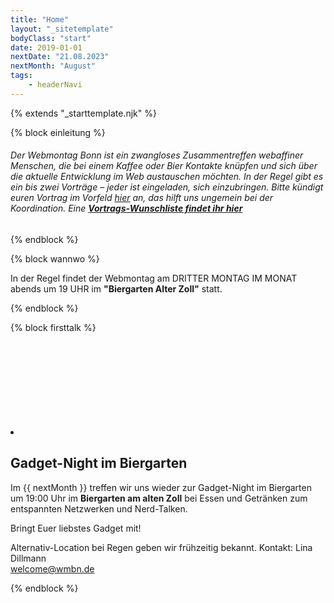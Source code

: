 ```yaml
---
title: "Home"
layout: "_sitetemplate"
bodyClass: "start"
date: 2019-01-01
nextDate: "21.08.2023"
nextMonth: "August"
tags:
    - headerNavi
---
```


{% extends "_starttemplate.njk" %}


{% block einleitung %} 

 ###### Der Webmontag Bonn ist ein zwangloses Zusammentreffen webaffiner Menschen, die bei einem Kaffee oder Bier Kontakte kn&uuml;pfen und sich &uuml;ber die aktuelle Entwicklung im Web austauschen m&ouml;chten. In der Regel gibt es ein bis zwei Vortr&auml;ge &ndash; jeder ist eingeladen, sich einzubringen. Bitte k&uuml;ndigt euren Vortrag im Vorfeld [hier](mailto:welcome@wmbn.de) an, das hilft uns ungemein bei der Koordination. Eine **[Vortrags-Wunschliste findet ihr hier](/vortrags-wunschliste/)**  

{% endblock %}


{% block wannwo %} 

In der Regel findet der Webmontag am DRITTER MONTAG IM MONAT abends um 19 UHR im **"Biergarten Alter Zoll"** statt.

{% endblock %}


{% block firsttalk %}

<li><svg class="largeIcon"> <use xlink:href="#icon-talk"> &nbsp; </use> </svg>

## Gadget-Night im Biergarten
Im {{ nextMonth }} treffen wir uns wieder zur Gadget-Night im Biergarten um 19:00 Uhr im **Biergarten am alten Zoll** bei Essen und Getränken zum entspannten Netzwerken und Nerd-Talken. 

Bringt Euer liebstes Gadget mit! 

Alternativ-Location bei Regen geben wir frühzeitig bekannt.
Kontakt: Lina Dillmann  
[welcome@wmbn.de](mailto:welcome@wmbn.de)

</li>

{% endblock %}